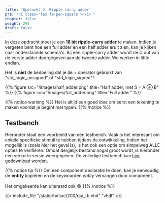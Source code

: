 ```yaml
---
title: 'Opdracht 2: Ripple carry adder'
pre: "<i class='fas fa-pen-square'></i> "
chapter: false
weight: 290
draft: false
---
```


In deze opdracht moet je een **16 bit ripple-carry adder** te maken. Indien je vergeten bent hoe een full adder en een half adder eruit zien, kan je kijken naar onderstaande schema's. Bij een ripple-carry adder wordt de C out van de eerste adder doorgegeven aan de tweede adder. We werken in little endian.

Het is **niet** de bedoeling dat je de + operator gebruikt van "std_logic_unsigned"  of "std_logic_signed"!


{{% figure src="/images/half_adder.png" title="Half adder, met S = A &oplus; B"  %}}
{{% figure src="/images/full_adder.png" title="Full adder"  %}}
<!-- {{% figure src="/images/ripple_carry_adder.png" title="ripple carry adder"  %}} -->

{{% notice warning %}}
Het is altijd een goed idee om eerst een tekening te maken voordat je begint met typen.
{{% /notice %}}

## Testbench

Hieronder staat een voorbeeld van een testbench. Vaak is het interesant om enkele specifieke stimuli te hebben tijdens de ontwikkeling. Indien het mogelijk is (zoals hier het geval is), is het ook een optie om simpelweg ALLE opties te verifiëren. Omdat dergelijk bestand nogal groot wordt, is hieronder een verkorte versie weergegeven. De volledige testbench kan [hier](https://github.com/KULeuven-Diepenbeek/course_disch/tree/main/static/hdlsrc/200) gedownload worden.

{{% notice tip %}}
Om een component declaratie te doen, kan je eenvoudig de **entity** kopiëren en de keywoorden *entity* vervangen door component.<br/><br/>
Het omgekeerde kan uiteraard ook :smiley:
{{% /notice %}}

{{< include_file "/static/hdlsrc/200/rca_tb.vhd" "vhdl" >}}
